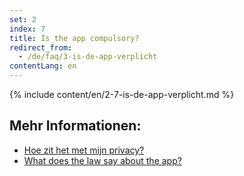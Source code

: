 ```yaml
---
set: 2
index: 7
title: Is the app compulsory?
redirect_from: 
  - /de/faq/3-is-de-app-verplicht
contentLang: en
---
```

{% include content/en/2-7-is-de-app-verplicht.md %}

## Mehr Informationen:


- [Hoe zit het met mijn privacy?](/{{page.lang}}/faq/2-8-hoe-zit-het-met-mijn-privacy)
- [What does the law say about the app?](/{{page.lang}}/faq/2-9-wat-regelt-de-wet-over-de-app)
